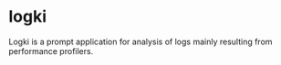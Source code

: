 # logki
Logki is a prompt application for analysis of logs mainly resulting from performance profilers.
